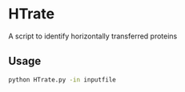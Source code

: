 # HTrate

A script to identify horizontally transferred proteins

## Usage
```bash
python HTrate.py -in inputfile
```
